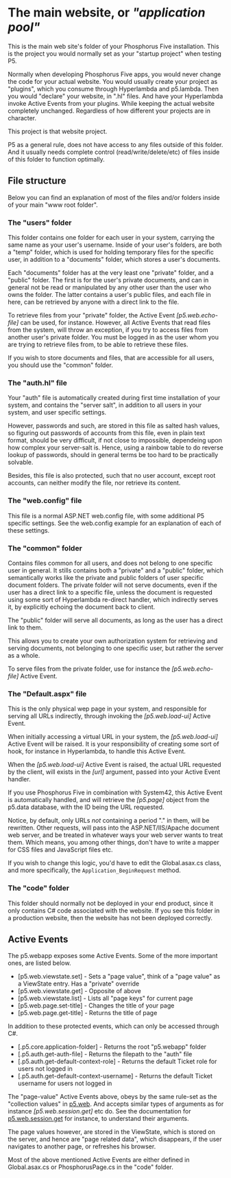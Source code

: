 The main website, or _"application pool"_
========

This is the main web site's folder of your Phosphorus Five installation. This is the project 
you would normally set as your "startup project" when testing P5.

Normally when developing Phosphorus Five apps, you would never change the code for your actual website.
You would usually create your project as "plugins", which you consume through Hyperlambda and p5.lambda. 
Then you would "declare" your website, in ".hl" files. And have your Hyperlambda invoke Active Events 
from your plugins. While keeping the actual website completely unchanged. Regardless of how different your
projects are in character.

This project is that website project.

P5 as a general rule, does not have access to any files outside of this folder. And it usually needs 
complete control (read/write/delete/etc) of files inside of this folder to function optimally.

## File structure

Below you can find an explanation of most of the files and/or folders inside of your
main "www root folder".

### The "users" folder

This folder contains one folder for each user in your system, carrying the same
name as your user's username. Inside of your user's folders, are both
a "temp" folder, which is used for holding temporary files for the specific user,
in addition to a "documents" folder, which stores a user's documents.

Each "documents" folder has at the very least one "private" folder, and a "public"
folder. The first is for the user's private documents, and can in general not be 
read or manipulated by any other user than the user who owns the folder. The latter
contains a user's public files, and each file in here, can be retrieved by anyone with
a direct link to the file.

To retrieve files from your "private" folder, the Active Event *[p5.web.echo-file]* can be
used, for instance. However, all Active Events that read files from the system, will 
throw an exception, if you try to access files from another user's private folder. 
You must be logged in as the user whom you are trying to retrieve files from, to be 
able to retrieve these files.

If you wish to store documents and files, that are accessible for all users, you
should use the "common" folder.

### The "auth.hl" file

Your "auth" file is automatically created during first time installation of your system,
and contains the "server salt", in addition to all users in your system, and user specific
settings.

However, passwords and such, are stored in this file as salted hash values, so figuring
out passwords of accounts from this file, even in plain text format, should be very
difficult, if not close to impossible, dependeing upon how complex your server-salt is.
Hence, using a rainbow table to do reverse lookup of passwords, should in general terms 
be too hard to be practically solvable.

Besides, this file is also protected, such that no user account, except root accounts,
can neither modify the file, nor retrieve its content.

### The "web.config" file

This file is a normal ASP.NET web.config file, with some additional P5 specific settings.
See the web.config example for an explanation of each of these settings.

### The "common" folder

Contains files common for all users, and does not belong to one specific user in general.
It stills contains both a "private" and a "public" folder, which semantically works like
the private and public folders of user specific document folders. The private folder will
not serve documents, even if the user has a direct link to a specific file, unless the 
document is requested using some sort of Hyperlambda re-direct handler, which indirectly 
serves it, by explicitly echoing the document back to client.

The "public" folder will serve all documents, as long as the user has a direct link to them.

This allows you to create your own authorization system for retrieving and serving documents, 
not belonging to one specific user, but rather the server as a whole.

To serve files from the private folder, use for instance the *[p5.web.echo-file]* Active Event.

### The "Default.aspx" file

This is the only physical wep page in your system, and responsible for serving all URLs indirectly,
through invoking the *[p5.web.load-ui]* Active Event.

When initially accessing a virtual URL in your system, the *[p5.web.load-ui]* Active Event
will be raised. It is your responsibility of creating some sort of hook, for instance in 
Hyperlambda, to handle this Active Event.

When the *[p5.web.load-ui]* Active Event is raised, the actual URL requested by the client,
will exists in the *[url]* argument, passed into your Active Event handler.

If you use Phosphorus Five in combination with System42, this Active Event is automatically
handled, and will retrieve the *[p5.page]* object from the p5.data database, with the ID being
the URL requested.

Notice, by default, only URLs _not_ containing a period "." in them, will be rewritten. Other
requests, will pass into the ASP.NET/IIS/Apache document web server, and be treated in whatever
ways your web server wants to treat them. Which means, you among other things, don't have to
write a mapper for CSS files and JavaScript files etc.

If you wish to change this logic, you'd have to edit the Global.asax.cs class, and more specifically,
the `Application_BeginRequest` method.

### The "code" folder

This folder should normally not be deployed in your end product, since it only contains C# code associated
with the website. If you see this folder in a production website, then the website has not been deployed correctly.

## Active Events

The p5.webapp exposes some Active Events. Some of the more important ones, are listed below.

* [p5.web.viewstate.set] - Sets a "page value", think of a "page value" as a ViewState entry. Has a "private" override
* [p5.web.viewstate.get] - Opposite of above
* [p5.web.viewstate.list] - Lists all "page keys" for current page
* [p5.web.page.set-title] - Changes the title of your page
* [p5.web.page.get-title] - Returns the title of page

In addition to these protected events, which can only be accessed through C#.

* [.p5.core.application-folder] - Returns the root "p5.webapp" folder
* [.p5.auth.get-auth-file] - Returns the filepath to the "auth" file
* [.p5.auth.get-default-context-role] - Returns the default Ticket role for users not logged in
* [.p5.auth.get-default-context-username] - Returns the default Ticket username for users not logged in

The "page-value" Active Events above, obeys by the same rule-set as the "collection values" in [p5.web](/plugins/p5.web/).
And accepts similar types of arguments as for instance *[p5.web.session.get]* etc do. See the documentation 
for [p5.web.session.get](/plugins/p5.web/) for instance, to understand their arguments.

The page values however, are stored in the ViewState, which is stored on the server, and hence are "page related data", which 
disappears, if the user navigates to another page, or refreshes his browser.

Most of the above mentioned Active Events are either defined in Global.asax.cs or PhosphorusPage.cs in the "code" folder.


